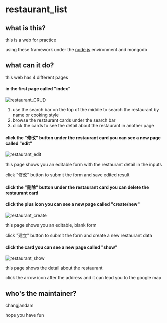 # restaurant_list

## what is this?

this is a web for practice

using these framework under the [node.js](https://nodejs.org/en/) environment and mongodb

## what can it do?

this web has 4 different pages

#### in the first page called "index"

![restaurant_CRUD](https://user-images.githubusercontent.com/7892298/116955360-eaee8600-acc4-11eb-8005-c36d8c71e289.png)

1. use the search bar on the top of the middle to search the restaurant by name or cooking style
2. browse the restaurant cards under the search bar
3. click the cards to see the detail about the restaurant in another page

#### click the "修改" button under the restaurant card you can see a new page called "edit"

![restaurant_edit](https://user-images.githubusercontent.com/7892298/116959338-eb404e80-accf-11eb-810d-dad3b71c293f.png)

this page shows you an editable form with the restaurant detail in the inputs

click "修改" button to submit the form and save edited result

#### click the "刪除" button under the restaurant card you can delete the restaurant card

#### click the plus icon you can see a new page called "create/new"

![restaurant_create](https://user-images.githubusercontent.com/7892298/116959315-d5cb2480-accf-11eb-9e7b-7c8e3bfad6e9.png)

this page shows you an editable, blank form

click "建立" button to submit the form and create a new restaurant data

#### click the card you can see a new page called "show"

![restaurant_show](https://user-images.githubusercontent.com/7892298/115982520-72a20980-a5ce-11eb-92a8-7f338797cfcd.png)

this page shows the detail about the restaurant

click the arrow icon after the address and it can lead you to the google map

## who's the maintainer?
changjandam


hope you have fun
